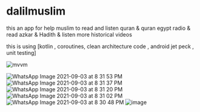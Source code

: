 # dalilmuslim
this an app for help muslim to read and listen  quran & quran egypt radio & read azkar &  Hadith & listen more historical videos 

this is using [kotlin , coroutines, clean architecture  code , android jet peck , unit testing]

![mvvm](https://user-images.githubusercontent.com/22790640/132038105-2940bed9-8f87-4ea5-a192-4e7e405b1712.png)

![WhatsApp Image 2021-09-03 at 8 31 53 PM](https://user-images.githubusercontent.com/22790640/132039034-d67b9fd7-387e-4ac7-80e5-4b22e560a903.jpeg)
![WhatsApp Image 2021-09-03 at 8 31 37 PM](https://user-images.githubusercontent.com/22790640/132039042-c8d3fbd5-4946-4660-b337-c9751cf111e7.jpeg)
![WhatsApp Image 2021-09-03 at 8 31 20 PM](https://user-images.githubusercontent.com/22790640/132039051-d9e960ce-37e7-42e4-9841-8b23c3f898c6.jpeg)
![WhatsApp Image 2021-09-03 at 8 31 02 PM](https://user-images.githubusercontent.com/22790640/132039062-3aa96eae-b153-4940-b520-ebeb1197b738.jpeg)
![WhatsApp Image 2021-09-03 at 8 30 48 PM](https://user-images.githubusercontent.com/22790640/132039075-2d86b1b1-a276-4a3f-8158-7e5574edeafb.jpeg)
![image](https://user-images.githubusercontent.com/22790640/164159239-27473014-1ade-4d4e-870b-c51e8b3d2b47.png)
